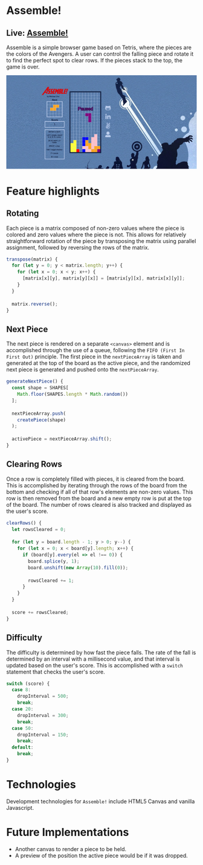 # Assemble!

## Live: [Assemble!](https://michaelhcho.com/Assemble/ "Assemble")

Assemble is a simple browser game based on Tetris, where the pieces are the colors of the Avengers. A user can control the falling piece and rotate it to find the perfect spot to clear rows. If the pieces stack to the top, the game is over.

![](./app/assets/images/assemble-ss.png)

# Feature highlights

## Rotating

Each piece is a matrix composed of non-zero values where the piece is colored and zero values where the piece is not. This allows for relatively straightforward rotation of the piece by transposing the matrix using parallel assignment, followed by reversing the rows of the matrix.

```javascript
transpose(matrix) {
  for (let y = 0; y < matrix.length; y++) {
    for (let x = 0; x < y; x++) {
      [matrix[x][y], matrix[y][x]] = [matrix[y][x], matrix[x][y]];
    }
  }

  matrix.reverse();
}
```

## Next Piece

The next piece is rendered on a separate `<canvas>` element and is accomplished through the use of a queue, following the `FIFO (First In First Out)` principle. The first piece in the `nextPieceArray` is taken and generated at the top of the board as the active piece, and the randomized next piece is generated and pushed onto the `nextPieceArray`.

```javascript
generateNextPiece() {
  const shape = SHAPES[
    Math.floor(SHAPES.length * Math.random())
  ];

  nextPieceArray.push(
    createPiece(shape)
  );

  activePiece = nextPieceArray.shift();
}
```

## Clearing Rows

Once a row is completely filled with pieces, it is cleared from the board. This is accomplished by iterating through the rows of the board from the bottom and checking if all of that row's elements are non-zero values. This row is then removed from the board and a new empty row is put at the top of the board. The number of rows cleared is also tracked and displayed as the user's score.

```javascript
clearRows() {
  let rowsCleared = 0;

  for (let y = board.length - 1; y > 0; y--) {
    for (let x = 0; x < board[y].length; x++) {
      if (board[y].every(el => el !== 0)) {
        board.splice(y, 1);
        board.unshift(new Array(10).fill(0));

        rowsCleared += 1;
      }
    }
  }

  score += rowsCleared;
}
```

## Difficulty

The difficulty is determined by how fast the piece falls. The rate of the fall is determined by an interval with a millisecond value, and that interval is updated based on the user's score. This is accomplished with a `switch` statement that checks the user's score.

```javascript
switch (score) {
  case 8:
    dropInterval = 500;
    break;
  case 20:
    dropInterval = 300;
    break;
  case 50:
    dropInterval = 150;
    break;
  default:
    break;
}
```

# Technologies

Development technologies for `Assemble!` include HTML5 Canvas and vanilla Javascript.

# Future Implementations

* Another canvas to render a piece to be held.
* A preview of the position the active piece would be if it was dropped.